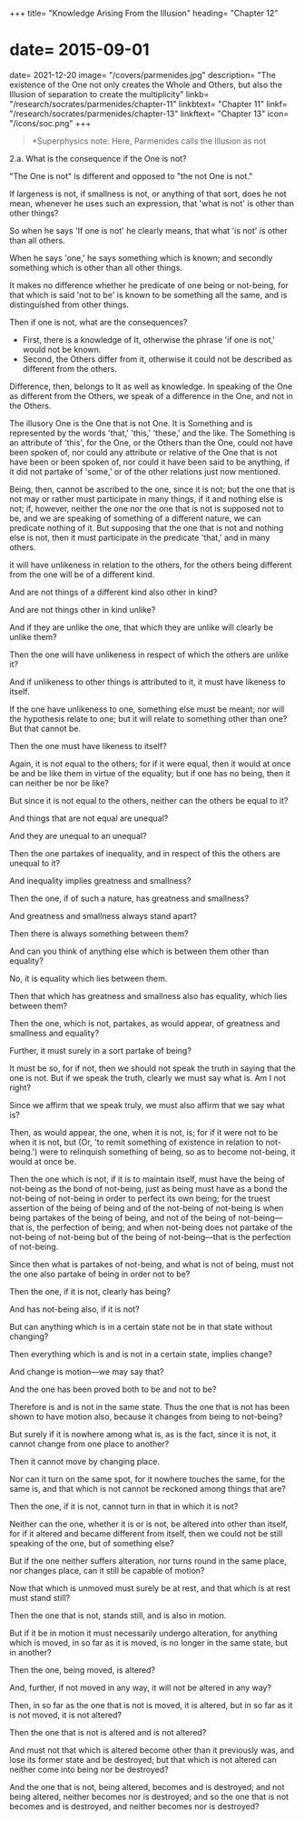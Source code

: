 +++
title= "Knowledge Arising From the Illusion"
heading= "Chapter 12"
# date= 2015-09-01
date= 2021-12-20
image= "/covers/parmenides.jpg"
description= "The existence of the One not only creates the Whole and Others, but also the Illusion of separation to create the multiplicity"
linkb= "/research/socrates/parmenides/chapter-11"
linkbtext= "Chapter 11"
linkf= "/research/socrates/parmenides/chapter-13"
linkftext= "Chapter 13"
icon= "/icons/soc.png"
+++

> *Superphysics note: Here, Parmenides calls the Illusion as not


2.a. What is the consequence if the One is not?

"The One is not" is different and opposed to "the not One is not."

If largeness is not, if smallness is not, or anything of that sort, does he not mean, whenever he uses such an expression, that 'what is not' is other than other things?

So when he says 'If one is not' he clearly means, that what 'is not' is other than all others.

When he says 'one,' he says something which is known; and secondly something which is other than all other things.

It makes no difference whether he predicate of one being or not-being, for that which is said 'not to be' is known to be something all the same, and is distinguished from other things.

Then if one is not, what are the consequences? 

- First, there is a knowledge of It, otherwise the phrase 'if one is not,' would not be known.
- Second, the Others differ from it, otherwise it could not be described as different from the others.

Difference, then, belongs to It as well as knowledge. In speaking of the One as different from the Others, we speak of a difference in the One, and not in the Others.

The illusory One is the One that is not One. It is Something and is represented by the words 'that,' 'this,' 'these,' and the like. The Something is an attribute of 'this', for the One, or the Others than the One, could not have been spoken of, nor could any attribute or relative of the One that is not have been or been spoken of, nor could it have been said to be anything, if it did not partake of 'some,' or of the other relations just now mentioned.

Being, then, cannot be ascribed to the one, since it is not; but the one that is not may or rather must participate in many things, if it and nothing else is not; if, however, neither the one nor the one that is not is supposed not to be, and we are speaking of something of a different nature, we can predicate nothing of it. But supposing that the one that is not and nothing else is not, then it must participate in the predicate 'that,' and in many others.

it will have unlikeness in relation to the others, for the others being different from the one will be of a different kind.

And are not things of a different kind also other in kind?

And are not things other in kind unlike?

And if they are unlike the one, that which they are unlike will clearly be unlike them?

Then the one will have unlikeness in respect of which the others are unlike it?

And if unlikeness to other things is attributed to it, it must have likeness to itself.

If the one have unlikeness to one, something else must be meant; nor will the hypothesis relate to one; but it will relate to something other than one? But that cannot be.

Then the one must have likeness to itself?


Again, it is not equal to the others; for if it were equal, then it would at once be and be like them in virtue of the equality; but if one has no being, then it can neither be nor be like?

But since it is not equal to the others, neither can the others be equal to it?

And things that are not equal are unequal?

And they are unequal to an unequal?

Then the one partakes of inequality, and in respect of this the others are unequal to it?

And inequality implies greatness and smallness?

Then the one, if of such a nature, has greatness and smallness?

And greatness and smallness always stand apart?

Then there is always something between them?

And can you think of anything else which is between them other than equality?

No, it is equality which lies between them.

Then that which has greatness and smallness also has equality, which lies between them?

Then the one, which is not, partakes, as would appear, of greatness and smallness and equality?

Further, it must surely in a sort partake of being?

It must be so, for if not, then we should not speak the truth in saying that the one is not. But if we speak the truth, clearly we must say what is. Am I not right?

Since we affirm that we speak truly, we must also affirm that we say what is?

Then, as would appear, the one, when it is not, is; for if it were not to be when it is not, but (Or, 'to remit something of existence in relation to not-being.') were to relinquish something of being, so as to become not-being, it would at once be.

Then the one which is not, if it is to maintain itself, must have the being of not-being as the bond of not-being, just as being must have as a bond the not-being of not-being in order to perfect its own being; for the truest assertion of the being of being and of the not-being of not-being is when being partakes of the being of being, and not of the being of not-being—that is, the perfection of being; and when not-being does not partake of the not-being of not-being but of the being of not-being—that is the perfection of not-being.


Since then what is partakes of not-being, and what is not of being, must not the one also partake of being in order not to be?

Then the one, if it is not, clearly has being?

And has not-being also, if it is not?

But can anything which is in a certain state not be in that state without changing?

Then everything which is and is not in a certain state, implies change?

And change is motion—we may say that?

And the one has been proved both to be and not to be?

Therefore is and is not in the same state. Thus the one that is not has been shown to have motion also, because it changes from being to not-being?

But surely if it is nowhere among what is, as is the fact, since it is not, it cannot change from one place to another?

Then it cannot move by changing place.

Nor can it turn on the same spot, for it nowhere touches the same, for the same is, and that which is not cannot be reckoned among things that are?

Then the one, if it is not, cannot turn in that in which it is not?

Neither can the one, whether it is or is not, be altered into other than itself, for if it altered and became different from itself, then we could not be still speaking of the one, but of something else?

But if the one neither suffers alteration, nor turns round in the same place, nor changes place, can it still be capable of motion?

Now that which is unmoved must surely be at rest, and that which is at rest must stand still?

Then the one that is not, stands still, and is also in motion.

But if it be in motion it must necessarily undergo alteration, for anything which is moved, in so far as it is moved, is no longer in the same state, but in another?

Then the one, being moved, is altered?

And, further, if not moved in any way, it will not be altered in any way?

Then, in so far as the one that is not is moved, it is altered, but in so far as it is not moved, it is not altered?

Then the one that is not is altered and is not altered?

And must not that which is altered become other than it previously was, and lose its former state and be destroyed; but that which is not altered can neither come into being nor be destroyed?

And the one that is not, being altered, becomes and is destroyed; and not being altered, neither becomes nor is destroyed; and so the one that is not becomes and is destroyed, and neither becomes nor is destroyed?

